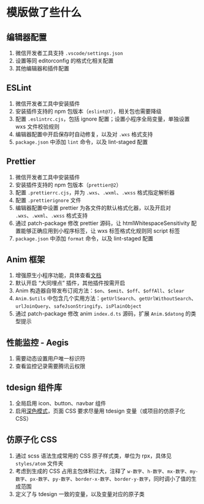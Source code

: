 # 模版做了些什么

## 编辑器配置

1. 微信开发者工具支持 `.vscode/settings.json`
2. 设置等同 editorconfig 的格式化相关配置
3. 其他编辑器和插件配置

## ESLint

1. 微信开发者工具中安装插件
2. 安装插件支持的 npm 包版本（`eslint@7`），相关包也需要降级
3. 配置 `.eslintrc.cjs`，包括 ignore 配置；设置小程序全局变量，单独设置 wxs 文件校验规则
4. 编辑器配置中开启保存时自动修复，以及对 `.wxs` 格式支持
5. `package.json` 中添加 `lint` 命令，以及 lint-staged 配置

## Prettier

1. 微信开发者工具中安装插件
2. 安装插件支持的 npm 包版本（`prettier@2`）
3. 配置 `.prettierrc.cjs`，并为 `.wxs`、`.wxml`、`.wxss` 格式指定解析器
4. 配置 `.prettierignore` 文件
5. 编辑器配置中设置 prettier 为各文件的默认格式化器，以及开启对 `.wxs`、`.wxml`、`.wxss` 格式支持
6. 通过 patch-package 修改 prettier 源码，让 htmlWhitespaceSensitivity 配置能够正确应用到小程序标签，让 wxs 标签格式化规则同 script 标签
7. `package.json` 中添加 `format` 命令，以及 lint-staged 配置

## Anim 框架

1. 增强原生小程序功能，具体查看[文档](https://digital.ssv.tencent.com/@ssv-lab/anim/)
2. 默认开启 “大同埋点” 插件，其他插件按需开启
3. Anim 构造器自带发布订阅方法：`$on`、`$emit`、`$off`、`$offAll`、`$clear`
4. `Anim.$utils` 中包含几个实用方法：`getUrlSearch`、`getUrlWithoutSearch`、`urlJoinQuery`、`safeJsonStringify`、`isPlainObject`
5. 通过 patch-package 修改 anim `index.d.ts` 源码，扩展 `Anim.$datong` 的类型提示

## 性能监控 - Aegis

1. 需要动态设置用户唯一标识符
2. 查看监控记录需要腾讯云权限

## tdesign 组件库

1. 全局启用 icon、button、navbar 组件
2. 启用[深色模式](https://tdesign.tencent.com/miniprogram/dark-mode)，页面 CSS 要求尽量用 tdesign 变量（或项目的仿原子化 CSS）

## 仿原子化 CSS

1. 通过 scss 语法生成常用的 CSS 原子样式类，单位为 rpx，具体见 `styles/atom` 文件夹
2. 考虑到生成的 CSS 占用主包体积过大，注释了 `w-数字`、`h-数字`、`mx-数字`、`my-数字`、`px-数字`、`py-数字`、`border-x-数字`、`border-y-数字`，同时调小了值的生成范围
3. 定义了与 tdesign 一致的变量，以及变量对应的原子类
